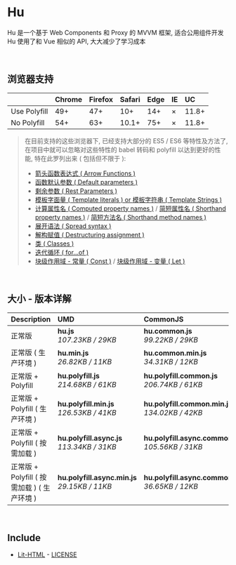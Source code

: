 # Hu
Hu 是一个基于 Web Components 和 Proxy 的 MVVM 框架, 适合公用组件开发<br>
Hu 使用了和 Vue 相似的 API, 大大减少了学习成本

<br>

## 浏览器支持

|              | Chrome | Firefox | Safari | Edge | IE | UC    |
| :-           | :-     | :-      | :-     | :-   | :- | :-    |
| Use Polyfill | 49+    | 47+     | 10+    | 14+  | ×  | 11.8+ |
| No Polyfill  | 54+    | 63+     | 10.1+  | 75+  | ×  | 11.8+ |

> 在目前支持的这些浏览器下, 已经支持大部分的 ES5 / ES6 等特性及方法了,<br>
> 在项目中就可以忽略对这些特性的 babel 转码和 polyfill 以达到更好的性能, 特在此罗列出来 ( 包括但不限于 ): <br>
  > - [箭头函数表达式 ( Arrow Functions )](https://developer.mozilla.org/zh-CN/docs/Web/JavaScript/Reference/Functions/Arrow_functions)
  > - [函数默认参数 ( Default parameters )](https://developer.mozilla.org/zh-CN/docs/Web/JavaScript/Reference/Functions/Default_parameters)
  > - [剩余参数 ( Rest Parameters )](https://developer.mozilla.org/zh-CN/docs/Web/JavaScript/Reference/Functions/Rest_parameters)
  > - [模板字面量 ( Template literals ) or 模板字符串 ( Template Strings )](https://developer.mozilla.org/zh-CN/docs/Web/JavaScript/Reference/template_strings)
  > - [计算属性名 ( Computed property names )](https://developer.mozilla.org/zh-CN/docs/Web/JavaScript/Reference/Operators/Object_initializer#计算属性名) / [简短属性名 ( Shorthand property names )](https://developer.mozilla.org/zh-CN/docs/Web/JavaScript/Reference/Operators/Object_initializer#属性定义) / [简短方法名 ( Shorthand method names )](https://developer.mozilla.org/zh-CN/docs/Web/JavaScript/Reference/Operators/Object_initializer#方法定义)
  > - [展开语法 ( Spread syntax )](https://developer.mozilla.org/zh-CN/docs/Web/JavaScript/Reference/Operators/Spread_syntax)
  > - [解构赋值 ( Destructuring assignment )](https://developer.mozilla.org/zh-CN/docs/Web/JavaScript/Reference/Operators/Destructuring_assignment)
  > - [类 ( Classes )](https://developer.mozilla.org/zh-CN/docs/Web/JavaScript/Reference/Classes)
  > - [迭代循环 ( for...of )](https://developer.mozilla.org/zh-CN/docs/Web/JavaScript/Reference/Statements/for...of)
  > - [块级作用域 - 常量 ( Const )](https://developer.mozilla.org/zh-CN/docs/Web/JavaScript/Reference/Statements/const) / [块级作用域 - 变量 ( Let )](https://developer.mozilla.org/zh-CN/docs/Web/JavaScript/Reference/Statements/let)

<br>

## 大小 - 版本详解
| Description | UMD | CommonJS | ES Module |
| :- | :- | :- | :- |
| 正常版 | **hu.js**<br>*107.23KB / 29KB* | **hu.common.js**<br>*99.22KB / 29KB* | **hu.esm.js**<br>*99.21KB / 29KB* |
| 正常版 ( 生产环境 ) | **hu.min.js**<br>*26.82KB / 11KB* | **hu.common.min.js**<br>*34.31KB / 12KB* | **hu.esm.min.js**<br>*26.65KB / 10KB* |
| 正常版 + Polyfill | **hu.polyfill.js**<br>*214.68KB / 61KB* | **hu.polyfill.common.js**<br>*206.74KB / 61KB* | **hu.polyfill.esm.js**<br>*206.72KB / 61KB* |
| 正常版 + Polyfill ( 生产环境 ) | **hu.polyfill.min.js**<br>*126.53KB / 41KB* | **hu.polyfill.common.min.js**<br>*134.02KB / 42KB* | **hu.polyfill.esm.min.js**<br>*126.36KB / 41KB* |
| 正常版 + Polyfill ( 按需加载 ) | **hu.polyfill.async.js**<br>*113.34KB / 31KB* | **hu.polyfill.async.common.js**<br>*105.56KB / 31KB* | **hu.polyfill.async.esm.js**<br>*105.54KB / 31KB* |
| 正常版 + Polyfill ( 按需加载 ) ( 生产环境 ) | **hu.polyfill.async.min.js**<br>*29.15KB / 11KB* | **hu.polyfill.async.common.min.js**<br>*36.65KB / 12KB* | **hu.polyfill.async.esm.min.js**<br>*28.98KB / 11KB* |

<br>

## Include
  - [Lit-HTML](https://github.com/Polymer/lit-html) \- [LICENSE](https://github.com/Polymer/lit-html/blob/master/LICENSE)